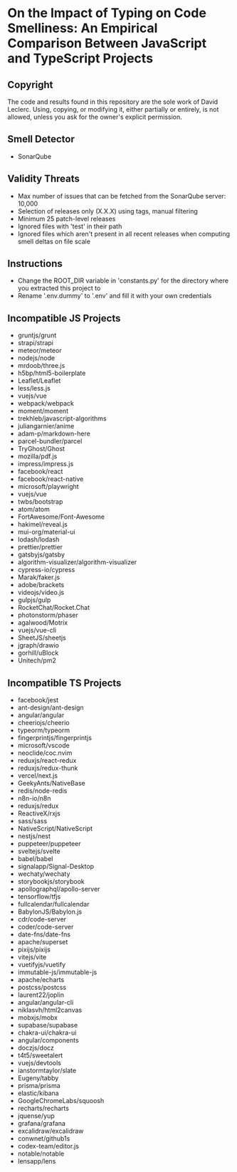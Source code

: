 # On the Impact of Typing on Code Smelliness: An Empirical Comparison Between JavaScript and TypeScript Projects

## Copyright
The code and results found in this repository are the sole work of David Leclerc. Using, copying, or modifying it, either partially or entirely, is not allowed, unless you ask for the owner's explicit permission.

## Smell Detector
- SonarQube

## Validity Threats
- Max number of issues that can be fetched from the SonarQube server: 10,000
- Selection of releases only (X.X.X) using tags, manual filtering
- Minimum 25 patch-level releases
- Ignored files with 'test' in their path
- Ignored files which aren't present in all recent releases when computing smell deltas on file scale

## Instructions
- Change the ROOT_DIR variable in 'constants.py' for the directory where you extracted this project to
- Rename '.env.dummy' to '.env' and fill it with your own credentials

## Incompatible JS Projects
- gruntjs/grunt
- strapi/strapi
- meteor/meteor
- nodejs/node
- mrdoob/three.js
- h5bp/html5-boilerplate
- Leaflet/Leaflet
- less/less.js
- vuejs/vue
- webpack/webpack
- moment/moment
- trekhleb/javascript-algorithms
- juliangarnier/anime
- adam-p/markdown-here
- parcel-bundler/parcel
- TryGhost/Ghost
- mozilla/pdf.js
- impress/impress.js
- facebook/react
- facebook/react-native
- microsoft/playwright
- vuejs/vue
- twbs/bootstrap
- atom/atom
- FortAwesome/Font-Awesome
- hakimel/reveal.js
- mui-org/material-ui
- lodash/lodash
- prettier/prettier
- gatsbyjs/gatsby
- algorithm-visualizer/algorithm-visualizer
- cypress-io/cypress
- Marak/faker.js
- adobe/brackets
- videojs/video.js
- gulpjs/gulp
- RocketChat/Rocket.Chat
- photonstorm/phaser
- agalwood/Motrix
- vuejs/vue-cli
- SheetJS/sheetjs
- jgraph/drawio
- gorhill/uBlock
- Unitech/pm2

## Incompatible TS Projects
- facebook/jest
- ant-design/ant-design
- angular/angular
- cheeriojs/cheerio
- typeorm/typeorm
- fingerprintjs/fingerprintjs
- microsoft/vscode
- neoclide/coc.nvim
- reduxjs/react-redux
- reduxjs/redux-thunk
- vercel/next.js
- GeekyAnts/NativeBase
- redis/node-redis
- n8n-io/n8n
- reduxjs/redux
- ReactiveX/rxjs
- sass/sass
- NativeScript/NativeScript
- nestjs/nest
- puppeteer/puppeteer
- sveltejs/svelte
- babel/babel
- signalapp/Signal-Desktop
- wechaty/wechaty
- storybookjs/storybook
- apollographql/apollo-server
- tensorflow/tfjs
- fullcalendar/fullcalendar
- BabylonJS/Babylon.js
- cdr/code-server
- coder/code-server
- date-fns/date-fns
- apache/superset
- pixijs/pixijs
- vitejs/vite
- vuetifyjs/vuetify
- immutable-js/immutable-js
- apache/echarts
- postcss/postcss
- laurent22/joplin
- angular/angular-cli
- niklasvh/html2canvas
- mobxjs/mobx
- supabase/supabase
- chakra-ui/chakra-ui
- angular/components
- doczjs/docz
- t4t5/sweetalert
- vuejs/devtools
- ianstormtaylor/slate
- Eugeny/tabby
- prisma/prisma
- elastic/kibana
- GoogleChromeLabs/squoosh
- recharts/recharts
- jquense/yup
- grafana/grafana
- excalidraw/excalidraw
- conwnet/github1s
- codex-team/editor.js
- notable/notable
- lensapp/lens